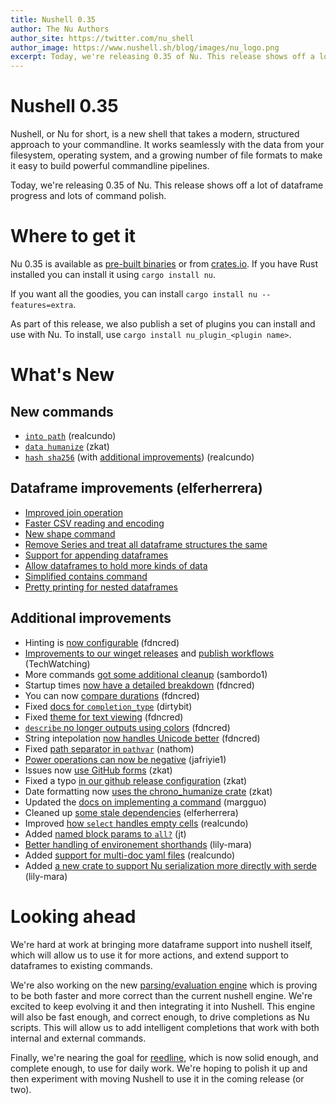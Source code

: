 ```yaml
---
title: Nushell 0.35
author: The Nu Authors
author_site: https://twitter.com/nu_shell
author_image: https://www.nushell.sh/blog/images/nu_logo.png
excerpt: Today, we're releasing 0.35 of Nu. This release shows off a lot of dataframe progress and lots of command polish.
---
```


# Nushell 0.35

Nushell, or Nu for short, is a new shell that takes a modern, structured approach to your commandline. It works seamlessly with the data from your filesystem, operating system, and a growing number of file formats to make it easy to build powerful commandline pipelines.

Today, we're releasing 0.35 of Nu. This release shows off a lot of dataframe progress and lots of command polish.

<!-- more -->

# Where to get it

Nu 0.35 is available as [pre-built binaries](https://github.com/nushell/nushell/releases/tag/0.35.0) or from [crates.io](https://crates.io/crates/nu). If you have Rust installed you can install it using `cargo install nu`.

If you want all the goodies, you can install `cargo install nu --features=extra`.

As part of this release, we also publish a set of plugins you can install and use with Nu. To install, use `cargo install nu_plugin_<plugin name>`.

# What's New

## New commands

* [`into path`](https://github.com/nushell/nushell/pull/3811) (realcundo)
* [`data humanize`](https://github.com/nushell/nushell/pull/3833) (zkat)
* [`hash sha256`](https://github.com/nushell/nushell/pull/3836) (with [additional improvements](https://github.com/nushell/nushell/pull/3841)) (realcundo)

## Dataframe improvements (elferherrera)

* [Improved join operation](https://github.com/nushell/nushell/pull/3776)
* [Faster CSV reading and encoding](https://github.com/nushell/nushell/pull/3781)
* [New shape command](https://github.com/nushell/nushell/pull/3805)
* [Remove Series and treat all dataframe structures the same](https://github.com/nushell/nushell/pull/3812)
* [Support for appending dataframes](https://github.com/nushell/nushell/pull/3839)
* [Allow dataframes to hold more kinds of data](https://github.com/nushell/nushell/pull/3864)
* [Simplified contains command](https://github.com/nushell/nushell/pull/3874)
* [Pretty printing for nested dataframes](https://github.com/nushell/nushell/pull/3875)

## Additional improvements

* Hinting is [now configurable](https://github.com/nushell/nushell/pull/3780) (fdncred)
* [Improvements to our winget releases](https://github.com/nushell/nushell/pull/3767) and [publish workflows](https://github.com/nushell/nushell/pull/3819) (TechWatching)
* More commands [got some additional cleanup](https://github.com/nushell/nushell/pull/3794) (sambordo1)
* Startup times [now have a detailed breakdown](https://github.com/nushell/nushell/pull/3854) (fdncred)
* You can now [compare durations](https://github.com/nushell/nushell/pull/3845) (fdncred)
* Fixed [docs for `completion_type`](https://github.com/nushell/nushell/pull/3804) (dirtybit)
* Fixed [theme for text viewing](https://github.com/nushell/nushell/pull/3807) (fdncred)
* [`describe` no longer outputs using colors](https://github.com/nushell/nushell/pull/3832) (fdncred)
* String intepolation [now handles Unicode better](https://github.com/nushell/nushell/pull/3866) (fdncred)
* Fixed [path separator in `pathvar`](https://github.com/nushell/nushell/pull/3829) (nathom)
* [Power operations can now be negative](https://github.com/nushell/nushell/pull/3821) (jafriyie1)
* Issues now [use GitHub forms](https://github.com/nushell/nushell/pull/3818) (zkat)
* Fixed a typo [in our github release configuration](https://github.com/nushell/nushell/pull/3824) (zkat)
* Date formatting now [uses the chrono_humanize crate](https://github.com/nushell/nushell/pull/3834) (zkat)
* Updated the [docs on implementing a command](https://github.com/nushell/nushell/pull/3848) (margguo)
* Cleaned up [some stale dependencies](https://github.com/nushell/nushell/pull/3853) (elferherrera)
* Improved [how `select` handles empty cells](https://github.com/nushell/nushell/pull/3857) (realcundo)
* Added [named block params to `all?`](https://github.com/nushell/nushell/pull/3863) (jt)
* [Better handling of environement shorthands](https://github.com/nushell/nushell/pull/3869) (lily-mara)
* Added [support for multi-doc yaml files](https://github.com/nushell/nushell/pull/3870) (realcundo)
* Added [a new crate to support Nu serialization more directly with serde](https://github.com/nushell/nushell/pull/3878) (lily-mara)

# Looking ahead

We're hard at work at bringing more dataframe support into nushell itself, which will allow us to use it for more actions, and extend support to dataframes to existing commands. 

We're also working on the new [parsing/evaluation engine](https://github.com/jntrnr/engine-q) which is proving to be both faster and more correct than the current nushell engine. We're excited to keep evolving it and then integrating it into Nushell. This engine will also be fast enough, and correct enough, to drive completions as Nu scripts. This will allow us to add intelligent completions that work with both internal and external commands.

Finally, we're nearing the goal for [reedline](https://github.com/jntrnr/reedline), which is now solid enough, and complete enough, to use for daily work. We're hoping to polish it up and then experiment with moving Nushell to use it in the coming release (or two).